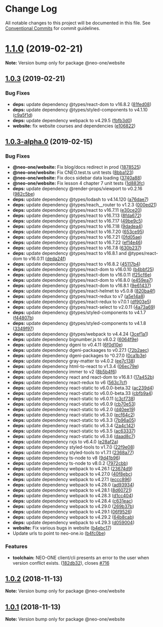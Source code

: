 # Change Log

All notable changes to this project will be documented in this file.
See [Conventional Commits](https://conventionalcommits.org) for commit guidelines.

# [1.1.0](https://github.com/neo-one-suite/neo-one/compare/@neo-one/website@1.0.3...@neo-one/website@1.1.0) (2019-02-21)

**Note:** Version bump only for package @neo-one/website





## [1.0.3](https://github.com/neo-one-suite/neo-one/compare/@neo-one/website@1.0.3-alpha.0...@neo-one/website@1.0.3) (2019-02-21)


### Bug Fixes

* **deps:** update dependency @types/react-dom to v16.8.2 ([81fed08](https://github.com/neo-one-suite/neo-one/commit/81fed08))
* **deps:** update dependency @types/styled-components to v4.1.10 ([c9a5f1d](https://github.com/neo-one-suite/neo-one/commit/c9a5f1d))
* **deps:** update dependency webpack to v4.29.5 ([fbfb3d0](https://github.com/neo-one-suite/neo-one/commit/fbfb3d0))
* **website:** fix website courses and dependencies ([e106822](https://github.com/neo-one-suite/neo-one/commit/e106822))





## [1.0.3-alpha.0](https://github.com/neo-one-suite/neo-one/compare/@neo-one/website@1.0.2...@neo-one/website@1.0.3-alpha.0) (2019-02-15)


### Bug Fixes

* **@neo-one/website:** Fix blog/docs redirect in prod ([1878525](https://github.com/neo-one-suite/neo-one/commit/1878525))
* **@neo-one/website:** Fix CNEO.test.ts unit tests ([8bba123](https://github.com/neo-one-suite/neo-one/commit/8bba123))
* **@neo-one/website:** Fix docs sidebar data loading ([3740a88](https://github.com/neo-one-suite/neo-one/commit/3740a88))
* **@neo-one/website:** Fix lesson 4 chapter 7 unit tests ([1d883fc](https://github.com/neo-one-suite/neo-one/commit/1d883fc))
* **deps:** update dependency @render-props/viewport to v0.2.16 ([982c5be](https://github.com/neo-one-suite/neo-one/commit/982c5be))
* **deps:** update dependency @types/lodash to v4.14.120 ([a76dae7](https://github.com/neo-one-suite/neo-one/commit/a76dae7))
* **deps:** update dependency @types/reach__router to v1.2.3 ([000ed21](https://github.com/neo-one-suite/neo-one/commit/000ed21))
* **deps:** update dependency @types/react to v16.7.11 ([e30ce20](https://github.com/neo-one-suite/neo-one/commit/e30ce20))
* **deps:** update dependency @types/react to v16.7.13 ([8fda672](https://github.com/neo-one-suite/neo-one/commit/8fda672))
* **deps:** update dependency @types/react to v16.7.17 ([49be9c5](https://github.com/neo-one-suite/neo-one/commit/49be9c5))
* **deps:** update dependency @types/react to v16.7.18 ([9dadea4](https://github.com/neo-one-suite/neo-one/commit/9dadea4))
* **deps:** update dependency @types/react to v16.7.20 ([653ce95](https://github.com/neo-one-suite/neo-one/commit/653ce95))
* **deps:** update dependency @types/react to v16.7.21 ([0fd05ae](https://github.com/neo-one-suite/neo-one/commit/0fd05ae))
* **deps:** update dependency @types/react to v16.7.22 ([ef14e46](https://github.com/neo-one-suite/neo-one/commit/ef14e46))
* **deps:** update dependency @types/react to v16.7.8 ([630b237](https://github.com/neo-one-suite/neo-one/commit/630b237))
* **deps:** update dependency @types/react to v16.8.1 and @types/react-dom to v16.0.11 ([deda24f](https://github.com/neo-one-suite/neo-one/commit/deda24f))
* **deps:** update dependency @types/react to v16.8.2 ([45117b4](https://github.com/neo-one-suite/neo-one/commit/45117b4))
* **deps:** update dependency @types/react-dom to v16.0.10 ([b4bbf25](https://github.com/neo-one-suite/neo-one/commit/b4bbf25))
* **deps:** update dependency @types/react-dom to v16.0.11 ([f25cf6e](https://github.com/neo-one-suite/neo-one/commit/f25cf6e))
* **deps:** update dependency @types/react-dom to v16.8.0 ([e459ea7](https://github.com/neo-one-suite/neo-one/commit/e459ea7))
* **deps:** update dependency @types/react-dom to v16.8.1 ([9e61437](https://github.com/neo-one-suite/neo-one/commit/9e61437))
* **deps:** update dependency @types/react-helmet to v5.0.8 ([820ba4f](https://github.com/neo-one-suite/neo-one/commit/820ba4f))
* **deps:** update dependency @types/react-redux to v7 ([a5e14a8](https://github.com/neo-one-suite/neo-one/commit/a5e14a8))
* **deps:** update dependency @types/react-redux to v7.0.1 ([df903e5](https://github.com/neo-one-suite/neo-one/commit/df903e5))
* **deps:** update dependency @types/react-select to v2.0.11 ([4a73a69](https://github.com/neo-one-suite/neo-one/commit/4a73a69))
* **deps:** update dependency @types/styled-components to v4.1.7 ([f44807b](https://github.com/neo-one-suite/neo-one/commit/f44807b))
* **deps:** update dependency @types/styled-components to v4.1.8 ([3349f97](https://github.com/neo-one-suite/neo-one/commit/3349f97))
* **deps:** update dependency @types/webpack to v4.4.24 ([3cef1a1](https://github.com/neo-one-suite/neo-one/commit/3cef1a1))
* **deps:** update dependency bignumber.js to v8.0.2 ([6064f9e](https://github.com/neo-one-suite/neo-one/commit/6064f9e))
* **deps:** update dependency dgeni to v0.4.11 ([6f0d10e](https://github.com/neo-one-suite/neo-one/commit/6f0d10e))
* **deps:** update dependency dgeni-packaages to v0.27.1 ([72b2aec](https://github.com/neo-one-suite/neo-one/commit/72b2aec))
* **deps:** update dependency dgeni-packages to ^0.27.0 ([0ca1b3e](https://github.com/neo-one-suite/neo-one/commit/0ca1b3e))
* **deps:** update dependency gray-matter to v4.0.2 ([ee7c138](https://github.com/neo-one-suite/neo-one/commit/ee7c138))
* **deps:** update dependency html-to-react to v1.3.4 ([06ec79e](https://github.com/neo-one-suite/neo-one/commit/06ec79e))
* **deps:** update dependency immer to v2 ([8b5b4f6](https://github.com/neo-one-suite/neo-one/commit/8b5b4f6))
* **deps:** update dependency react and react-dom to v16.8.1 ([17a452b](https://github.com/neo-one-suite/neo-one/commit/17a452b))
* **deps:** update dependency react-redux to v6 ([563c7cf](https://github.com/neo-one-suite/neo-one/commit/563c7cf))
* **deps:** update dependency react-static to v6.0.0-beta.32 ([ac239d4](https://github.com/neo-one-suite/neo-one/commit/ac239d4))
* **deps:** update dependency react-static to v6.0.0-beta.33 ([cbfb9a4](https://github.com/neo-one-suite/neo-one/commit/cbfb9a4))
* **deps:** update dependency react-static to v6.0.11 ([c3cf738](https://github.com/neo-one-suite/neo-one/commit/c3cf738))
* **deps:** update dependency react-static to v6.0.9 ([cb70e53](https://github.com/neo-one-suite/neo-one/commit/cb70e53))
* **deps:** update dependency react-static to v6.2.0 ([d40ee19](https://github.com/neo-one-suite/neo-one/commit/d40ee19))
* **deps:** update dependency react-static to v6.3.0 ([ecf64c2](https://github.com/neo-one-suite/neo-one/commit/ecf64c2))
* **deps:** update dependency react-static to v6.3.3 ([7b96a05](https://github.com/neo-one-suite/neo-one/commit/7b96a05))
* **deps:** update dependency react-static to v6.3.4 ([2a4c142](https://github.com/neo-one-suite/neo-one/commit/2a4c142))
* **deps:** update dependency react-static to v6.3.5 ([ac63337](https://github.com/neo-one-suite/neo-one/commit/ac63337))
* **deps:** update dependency react-static to v6.3.6 ([daad8c7](https://github.com/neo-one-suite/neo-one/commit/daad8c7))
* **deps:** update dependency rxjs to v6.4.0 ([e28af2a](https://github.com/neo-one-suite/neo-one/commit/e28af2a))
* **deps:** update dependency styled-tools to v1.7.0 ([22f9e08](https://github.com/neo-one-suite/neo-one/commit/22f9e08))
* **deps:** update dependency styled-tools to v1.7.1 ([2368a77](https://github.com/neo-one-suite/neo-one/commit/2368a77))
* **deps:** update dependency ts-node to v8 ([9d41b96](https://github.com/neo-one-suite/neo-one/commit/9d41b96))
* **deps:** update dependency ts-node to v8.0.2 ([7972cbb](https://github.com/neo-one-suite/neo-one/commit/7972cbb))
* **deps:** update dependency webpack to v4.26.1 ([23674d9](https://github.com/neo-one-suite/neo-one/commit/23674d9))
* **deps:** update dependency webpack to v4.27.0 ([40f8ebc](https://github.com/neo-one-suite/neo-one/commit/40f8ebc))
* **deps:** update dependency webpack to v4.27.1 ([eccc896](https://github.com/neo-one-suite/neo-one/commit/eccc896))
* **deps:** update dependency webpack to v4.28.0 ([ad93934](https://github.com/neo-one-suite/neo-one/commit/ad93934))
* **deps:** update dependency webpack to v4.28.1 ([8d60721](https://github.com/neo-one-suite/neo-one/commit/8d60721))
* **deps:** update dependency webpack to v4.28.3 ([d1cc404](https://github.com/neo-one-suite/neo-one/commit/d1cc404))
* **deps:** update dependency webpack to v4.28.4 ([c631eac](https://github.com/neo-one-suite/neo-one/commit/c631eac))
* **deps:** update dependency webpack to v4.29.0 ([269b37b](https://github.com/neo-one-suite/neo-one/commit/269b37b))
* **deps:** update dependency webpack to v4.29.1 ([06f9526](https://github.com/neo-one-suite/neo-one/commit/06f9526))
* **deps:** update dependency webpack to v4.29.2 ([64b8cab](https://github.com/neo-one-suite/neo-one/commit/64b8cab))
* **deps:** update dependency webpack to v4.29.3 ([d059004](https://github.com/neo-one-suite/neo-one/commit/d059004))
* **website:** Fix various bugs in website ([b4ebc17](https://github.com/neo-one-suite/neo-one/commit/b4ebc17))
* Update urls to point to neo-one.io ([b4fc0be](https://github.com/neo-one-suite/neo-one/commit/b4fc0be))


### Features

* **toolchain:** NEO-ONE client/cli presents an error to the user when version conflict exists. ([182db32](https://github.com/neo-one-suite/neo-one/commit/182db32)), closes [#716](https://github.com/neo-one-suite/neo-one/issues/716)





## [1.0.2](https://github.com/neo-one-suite/neo-one/compare/@neo-one/website@1.0.1...@neo-one/website@1.0.2) (2018-11-13)

**Note:** Version bump only for package @neo-one/website





## [1.0.1](https://github.com/neo-one-suite/neo-one/compare/@neo-one/website@1.0.0...@neo-one/website@1.0.1) (2018-11-13)

**Note:** Version bump only for package @neo-one/website
